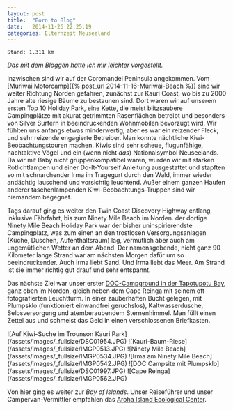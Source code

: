 ```yaml
---
layout: post
title:  "Born to Blog"
date:   2014-11-26 22:25:19
categories: Elternzeit Neuseeland
---
```

	Stand: 1.311 km

*Das mit dem Bloggen hatte ich mir leichter vorgestellt.*

Inzwischen sind wir auf der Coromandel Peninsula angekommen. Vom [Muriwai Motorcamp]({% post_url 2014-11-16-Muriwai-Beach %}) sind wir weiter Richtung Norden gefahren, zunächst zur Kauri Coast, wo bis zu 2000 Jahre alte riesige Bäume zu bestaunen sind. Dort waren wir auf unserem ersten Top 10 Holiday Park, eine Kette, die meist blitzsaubere Campingplätze mit akurat getrimmten Rasenflächen betreibt und besonders von Silver Surfern in beeindruckenden Wohnmobilen bevorzugt wird. Wir fühlten uns anfangs etwas minderwertig, aber es war ein reizender Fleck, und sehr reizende engagierte Betreiber. Man konnte nächtliche Kiwi-Beobachtungstouren machen. Kiwis sind sehr scheue, flugunfähige, nachtaktive Vögel und ein (wenn nicht *das*) Nationalsymbol Neuseelands. Da wir mit Baby nicht gruppenkompatibel waren, wurden wir mit starken Rotlichtlampen und einer Do-It-Yourself Anleitung ausgestattet und stapften so mit schnarchender Irma im Tragegurt durch den Wald, immer wieder andächtig lauschend und vorsichtig leuchtend. Außer einem ganzen Haufen anderer taschenlampenden Kiwi-Beobachtungs-Truppen sind wir niemandem begegnet.

Tags darauf ging es weiter den Twin Coast Discovery Highway entlang, inklusive Fährfahrt, bis zum Ninety Mile Beach im Norden. der dortige Ninety Mile Beach Holiday Park war der bisher uninspirierendste Campingplatz, was zum einen an den trostlosen Versorgungsanlagen (Küche, Duschen, Aufenthaltsraum) lag, vermutlich aber auch am ungemütlichen Wetter an dem Abend. Der namensgebende, nicht ganz 90 Kilometer lange Strand war am nächsten Morgen dafür um so beeindruckender. Auch Irma liebt Sand. Und Irma liebt das Meer. Am Strand ist sie immer richtig gut drauf und sehr entspannt.

Das nächste Ziel war unser erster [DOC-Campground in der Tapotupotu Bay][tapotupotu], ganz oben im Norden, gleich neben dem Cape Reinga mit seinem oft fotografierten Leuchtturm. In einer zauberhaften Bucht gelegen, mit Plumpsklo (funktioniert einwandfrei geruchslos), Kaltwasserdusche, Selbsversorgung und atemberaubendem Sternenhimmel. Man füllt einen Zettel aus und schmeist das Geld in einen verschlossenen Briefkasten.

<div class="carousel">
![Auf Kiwi-Suche im Trounson Kauri Park](/assets/images/_fullsize/DSC01954.JPG)
![Kauri-Baum-Riese](/assets/images/_fullsize/IMGP0513.JPG)
![Ninety Mile Beach](/assets/images/_fullsize/IMGP0534.JPG)
![Irma am Ninety Mile Beach](/assets/images/_fullsize/IMGP0542.JPG)
![DOC Campsite mit Plumpsklo](/assets/images/_fullsize/DSC01997.JPG)
![Cape Reinga](/assets/images/_fullsize/IMGP0562.JPG)
</div>

Von hier ging es weiter zur *Bay of Islands*. Unser Reiseführer und unser Campervan-Vermittler empfahlen das [Aroha Island Ecological Center][arohaisland].

[tapotupotu]: http://www.doc.govt.nz/parks-and-recreation/places-to-stay/conservation-campsites-by-region/northland/kaitaia-area/tapotupotu/
[arohaisland]: http://www.arohaisland.co.nz/
